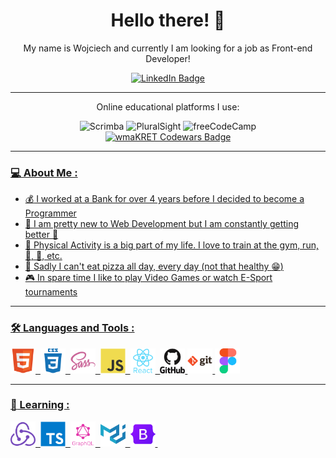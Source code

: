 <div align="center">
<h1>Hello there! 👋</h1>
<p>My name is Wojciech and currently I am looking for a job as Front-end Developer!</p>
<a href="https://www.linkedin.com/in/wojciech-kret/"><img src="https://img.shields.io/badge/LinkedIn-blue?style=for-the-badge&logo=linkedin&logoColor=white" alt="LinkedIn Badge"/></a>
</div>

---

<div align="center">
<p>Online educational platforms I use:</p>
<img src="https://img.shields.io/badge/scrimba-2B283A?style=for-the-badge&logo=scrimba&logoColor=white" alt="Scrimba">
<img src="https://img.shields.io/badge/Pluralsight-F15B2A?style=for-the-badge&logo=Pluralsight&logoColor=white" alt="PluralSight">
<img src="https://img.shields.io/badge/freecodecamp-27273D?style=for-the-badge&logo=freecodecamp&logoColor=white" alt="freeCodeCamp">
<br>
<a href="https://www.codewars.com/users/wmaKRET"><img src="https://www.codewars.com/users/wmaKRET/badges/large" alt="wmaKRET Codewars Badge"/></>
</div>

---

### :computer: About Me :

- :moneybag: I worked at a Bank for over 4 years before I decided to become a Programmer
- :seedling: I am pretty new to Web Development but I am constantly getting better :muscle:
- :runner: Physical Activity is a big part of my life. I love to train at the gym, run, :bicyclist:, :basketball:, etc.
- :pizza: Sadly I can't eat pizza all day, every day (not that healthy :grin:)
- :video_game: In spare time I like to play Video Games or watch E-Sport tournaments

---
### :hammer_and_wrench: Languages and Tools :
<div>
  <img src="https://github.com/devicons/devicon/blob/master/icons/html5/html5-original.svg" title="HTML5" alt="HTML" width="40" height="40"/>&nbsp;
  <img src="https://github.com/devicons/devicon/blob/master/icons/css3/css3-plain-wordmark.svg"  title="CSS3" alt="CSS" width="40" height="40"/>&nbsp;
  <img src="https://github.com/devicons/devicon/blob/master/icons/sass/sass-original.svg"  title="Sass" alt="Sass" width="40" height="40"/>&nbsp;
  <img src="https://github.com/devicons/devicon/blob/master/icons/javascript/javascript-original.svg" title="JavaScript" alt="JavaScript" width="40" height="40"/>&nbsp;
  <img src="https://github.com/devicons/devicon/blob/master/icons/react/react-original-wordmark.svg" title="React" alt="React" width="40" height="40"/>&nbsp;
  <img src="https://github.com/devicons/devicon/blob/master/icons/github/github-original-wordmark.svg" title="GitHub" alt="GitHub" width="40" height="40"/>
  <img src="https://github.com/devicons/devicon/blob/master/icons/git/git-original-wordmark.svg" title="Git" alt="Git" width="40" height="40"/>
  <img src="https://github.com/devicons/devicon/blob/master/icons/figma/figma-original.svg" title="Figma" alt="Figma" width="40" height="40"/>
</div>

---
### :construction_worker: Learning :
<div>
  <img src="https://github.com/devicons/devicon/blob/master/icons/redux/redux-original.svg" title="Redux" alt="Redux" width="40" height="40"/>&nbsp;
  <img src="https://github.com/devicons/devicon/blob/master/icons/typescript/typescript-original.svg" title="TypeScript" alt="TypeScript" width="40" height="40"/>&nbsp;
  <img src="https://github.com/devicons/devicon/blob/master/icons/graphql/graphql-plain-wordmark.svg" title="GraphQL" alt="GraphQL" width="40" height="40"/>&nbsp;
  <img src="https://github.com/devicons/devicon/blob/master/icons/materialui/materialui-original.svg" title="Material-UI" alt="Material-UI" width="40" height="40"/>&nbsp;
  <img src="https://github.com/devicons/devicon/blob/master/icons/bootstrap/bootstrap-original.svg" title="Bootstrap" alt="Bootstrap" width="40" height="40"/>&nbsp;
</div>


